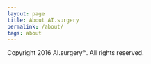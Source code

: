 ```yaml
---
layout: page
title: About AI.surgery
permalink: /about/
tags: about
---
```


Copyright 2016 AI.surgery℠. All rights reserved.
